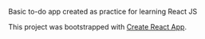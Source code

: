 Basic to-do app created as practice for learning React JS

This project was bootstrapped with [Create React App](https://github.com/facebookincubator/create-react-app).
